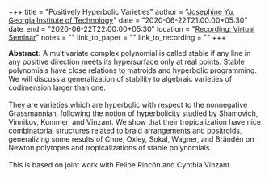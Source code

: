 +++
title = "Positively Hyperbolic Varieties"
author = "<a href='https://people.math.gatech.edu/~jyu67/' target='_blank'>Josephine Yu, Georgia Institute of Technology</a>"
date = "2020-06-22T21:00:00+05:30"
date_end = "2020-06-22T22:00:00+05:30"
location = "<a href='https://bluejeans.com/s/LU2@z/' target='_blank' >Recording: Virtual Seminar</a>"
notes = ""
link_to_paper = ""
link_to_recording = ""
+++

<b>Abstract:</b> A multivariate complex polynomial is called stable if any line in any positive direction meets its
hypersurface only at real points.  Stable polynomials have close relations to matroids and hyperbolic programming.
We will discuss a generalization of stability to algebraic varieties of codimension larger than one.
<br><br>
They are varieties which are hyperbolic with respect to the nonnegative Grassmannian, following the notion of
hyperbolicity studied by Shamovich, Vinnikov, Kummer, and Vinzant. We show that their tropicalization have nice
combinatorial structures related to braid arrangements and positroids, generalizing some results of Choe, Oxley, Sokal,
Wagner, and Brändén on Newton polytopes and tropicalizations of stable polynomials.
<br><br>
This is based on joint work with Felipe Rincón and Cynthia Vinzant.